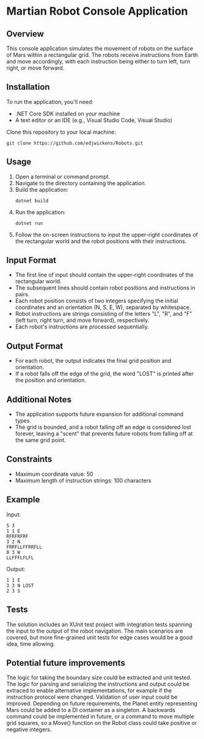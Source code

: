 # Martian Robot Console Application

## Overview
This console application simulates the movement of robots on the surface of Mars within a rectangular grid. The robots receive instructions from Earth and move accordingly, with each instruction being either to turn left, turn right, or move forward.

## Installation
To run the application, you'll need:
- .NET Core SDK installed on your machine
- A text editor or an IDE (e.g., Visual Studio Code, Visual Studio)

Clone this repository to your local machine:
```
git clone https://github.com/edjwickens/Robots.git
```

## Usage
1. Open a terminal or command prompt.
2. Navigate to the directory containing the application.
3. Build the application:
   ```
   dotnet build
   ```
4. Run the application:
   ```
   dotnet run
   ```
5. Follow the on-screen instructions to input the upper-right coordinates of the rectangular world and the robot positions with their instructions.

## Input Format
- The first line of input should contain the upper-right coordinates of the rectangular world.
- The subsequent lines should contain robot positions and instructions in pairs.
- Each robot position consists of two integers specifying the initial coordinates and an orientation (N, S, E, W), separated by whitespace.
- Robot instructions are strings consisting of the letters "L", "R", and "F" (left turn, right turn, and move forward), respectively.
- Each robot's instructions are processed sequentially.

## Output Format
- For each robot, the output indicates the final grid position and orientation.
- If a robot falls off the edge of the grid, the word "LOST" is printed after the position and orientation.

## Additional Notes
- The application supports future expansion for additional command types.
- The grid is bounded, and a robot falling off an edge is considered lost forever, leaving a "scent" that prevents future robots from falling off at the same grid point.

## Constraints
- Maximum coordinate value: 50
- Maximum length of instruction strings: 100 characters

## Example
Input:
```
5 3
1 1 E
RFRFRFRF
3 2 N
FRRFLLFFRRFLL
0 3 W
LLFFFLFLFL
```

Output:
```
1 1 E
3 3 N LOST
2 3 S
```

## Tests
The solution includes an XUnit test project with integration tests spanning the input to the output of the robot navigation. 
The main scenarios are covered, but more fine-grained unit tests for edge cases would be a good idea, time allowing. 

## Potential future improvements
The logic for taking the boundary size could be extracted and unit tested.
The logic for parsing and serializing the instructions and output could be extraced to enable alternative implementations, for example if the instruction protocol were changed.
Validation of user input could be improved.
Depending on future requirements, the Planet entity representing Mars could be added to a DI container as a singleton.
A backwards command could be implemented in future, or a command to move multiple grid squares, so a Move() function on the Robot class could take positive or negative integers.